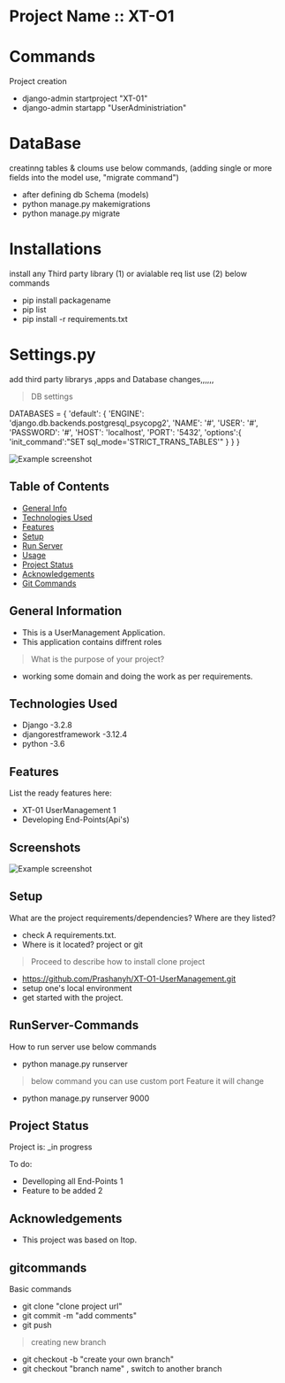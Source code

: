 # Project Name :: XT-O1

# Commands 
Project creation
- django-admin startproject "XT-01"
- django-admin startapp "UserAdministriation"

# DataBase
creatinng tables & cloums use below commands, (adding single or more fields into the model use, "migrate command")
- after defining db Schema (models)
- python manage.py makemigrations
- python manage.py migrate

# Installations
install any Third party library (1) or avialable req list use (2) below commands
- pip install packagename
- pip list
- pip install -r requirements.txt


# Settings.py
add third party librarys ,apps  and Database changes,,,,,,
>DB settings

DATABASES = {
        'default': {
            'ENGINE': 'django.db.backends.postgresql_psycopg2',
            'NAME': '#',
            'USER': '#',
            'PASSWORD': '#',
            'HOST': 'localhost',
            'PORT': '5432',
            'options':{
                'init_command':"SET sql_mode='STRICT_TRANS_TABLES'"
            }
        }
    }

 ![Example screenshot](imgage/db.png)

## Table of Contents
* [General Info](#general-information)
* [Technologies Used](#technologies-used)
* [Features](#features)
* [Setup](#setup)
* [Run Server](#RunServer-Commands)
* [Usage](#usage)
* [Project Status](#project-status)
* [Acknowledgements](#acknowledgements)
* [Git Commands](#gitcommands)


## General Information
- This is a UserManagement Application.
- This application contains diffrent roles
> What is the purpose of your project?
- working some domain and doing the work as per requirements. 



## Technologies Used
- Django -3.2.8
- djangorestframework -3.12.4
- python -3.6

## Features
List the ready features here:
- XT-01 UserManagement 1
- Developing End-Points(Api's)


## Screenshots
![Example screenshot](./img/screenshot.png)
<!-- If you have screenshots you'd like to share, include them here. -->


## Setup
What are the project requirements/dependencies? Where are they listed?
- check A requirements.txt.
- Where is it located? project or git

>Proceed to describe how to install 
clone project
- https://github.com/Prashanyh/XT-O1-UserManagement.git
- setup one's local environment 
- get started with the project.


## RunServer-Commands
How to run server  use below commands
- python manage.py runserver 
> below command you can use custom port 
> Feature it will change
- python manage.py runserver 9000


## Project Status
Project is: _in progress


To do:
- Develloping all End-Points 1
- Feature to be added 2


## Acknowledgements
- This project was based on Itop.

## gitcommands
Basic commands
- git clone "clone project url"
- git commit -m "add comments"
- git push 
> creating new branch
- git checkout -b "create your own branch"
- git checkout "branch name"  , switch to another branch
